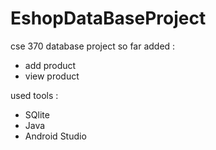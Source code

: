 # EshopDataBaseProject
cse 370 database project
so far added :
- add product
- view product

used tools : 
- SQlite
- Java
- Android Studio

